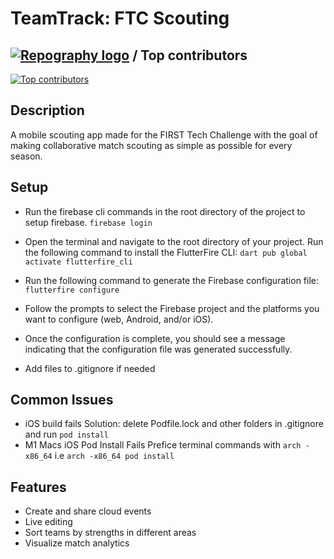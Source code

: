 # TeamTrack: FTC Scouting

## [![Repography logo](https://images.repography.com/logo.svg)](https://repography.com) / Top contributors
[![Top contributors](https://images.repography.com/33555677/6165-MSET-CuttleFish/TeamTrack/top-contributors/CPago8aS3x0clInX1PMO9pWv0cT5LxiEuX0kxG9o66E/_awQxTL45OBUZ8tp_YtCShw9bNuYgK1_yJXL0NmSMTU_table.svg)](https://github.com/6165-MSET-CuttleFish/TeamTrack/graphs/contributors)

## Description

A mobile scouting app made for the FIRST Tech Challenge with the goal of making collaborative match scouting as simple as possible for every season.

## Setup

- Run the firebase cli commands in the root directory of the project to setup firebase. `firebase login` 

- Open the terminal and navigate to the root directory of your project.
Run the following command to install the FlutterFire CLI: `dart pub global activate flutterfire_cli`

- Run the following command to generate the Firebase configuration file: `flutterfire configure`

- Follow the prompts to select the Firebase project and the platforms you want to configure (web, Android, and/or iOS).

- Once the configuration is complete, you should see a message indicating that the configuration file was generated successfully.

- Add files to .gitignore if needed

## Common Issues

- iOS build fails
Solution: delete Podfile.lock and other folders in .gitignore and run `pod install`
- M1 Macs iOS Pod Install Fails
Prefice terminal commands with `arch -x86_64` i.e `arch -x86_64 pod install`

## Features

- Create and share cloud events
- Live editing
- Sort teams by strengths in different areas
- Visualize match analytics
